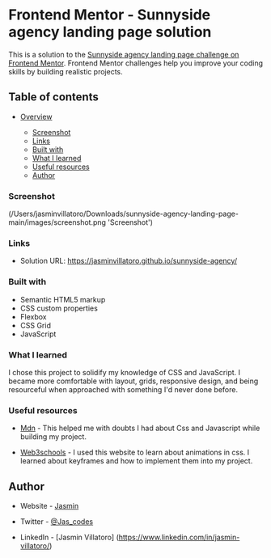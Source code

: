 # Frontend Mentor - Sunnyside agency landing page solution

This is a solution to the [Sunnyside agency landing page challenge on Frontend Mentor](https://www.frontendmentor.io/challenges/sunnyside-agency-landing-page-7yVs3B6ef). Frontend Mentor challenges help you improve your coding skills by building realistic projects.

## Table of contents

- [Overview](#overview)

  - [Screenshot](#screenshot)
  - [Links](#links)
  - [Built with](#built-with)
  - [What I learned](#what-i-learned)
  - [Useful resources](#useful-resources)
  - [Author](#author)

### Screenshot

(/Users/jasminvillatoro/Downloads/sunnyside-agency-landing-page-main/images/screenshot.png 'Screenshot')

### Links

- Solution URL: https://jasminvillatoro.github.io/sunnyside-agency/

### Built with

- Semantic HTML5 markup
- CSS custom properties
- Flexbox
- CSS Grid
- JavaScript

### What I learned

I chose this project to solidify my knowledge of CSS and JavaScript. I became more comfortable with layout, grids, responsive design, and being resourceful when approached with something I'd never done before.

### Useful resources

- [Mdn](https://developer.mozilla.org/en-US/) - This helped me with doubts I had about Css and Javascript while building my project.

- [Web3schools](https://w3schools.com/) - I used this website to learn about animations in css. I learned about keyframes and how to implement them into my project.

## Author

- Website - [Jasmin](https://jasminvillatoro.github.io/Jasmin-Portfolio/)

- Twitter - [@Jas_codes](https://twitter.com/Jas_codes)

- LinkedIn - [Jasmin Villatoro] (https://www.linkedin.com/in/jasmin-villatoro/)
